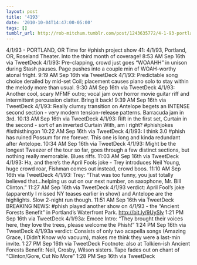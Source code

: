 ```yaml
---
layout: post
title: '4193'
date: '2010-10-04T14:47:00-05:00'
tags: []
tumblr_url: http://rob-mitchum.tumblr.com/post/1243635772/4-1-93-portland-or-time-for-phish-project-show
---
```


4/1/93 - PORTLAND, OR
Time for #phish project show 41: 4/1/93, Portland, OR, Roseland Theater. Into the third month of coverage! 8:53 AM Sep 16th via TweetDeck
4/1/93: Pre-clapping, crowd just goes “WOAAHH” in unison during Stash pauses. Page pushes into a couple min of WOAH-worthy atonal fright. 9:19 AM Sep 16th via TweetDeck
4/1/93: Predictable song choice derailed by mid-set Coil; placement causes piano solo to stay within the melody more than usual. 9:30 AM Sep 16th via TweetDeck
4/1/93: Another cool, scary MFMF outro; vocal jam over horror movie guitar riff and intermittent percussion clatter. Bring it back! 9:39 AM Sep 16th via TweetDeck
4/1/93: Really clumsy transition on Antelope begets an INTENSE second section - very modern tension-release patterns. Barracuda jam in 3rd. 10:13 AM Sep 16th via TweetDeck
4/1/93: Rift in the first set, Curtain in the second - sort of an inverted Curtain With, am i right? #phishjokes #isthisthingon 10:22 AM Sep 16th via TweetDeck
  4/1/93: I think 3.0 #phish has ruined Possum for me forever. This one is long and kinda redundant after Antelope. 10:34 AM Sep 16th via TweetDeck
4/1/93: Might be the longest Tweezer of the tour so far, goes through a few distinct sections, but nothing really memorable. Blues riffs. 11:03 AM Sep 16th via TweetDeck
  4/1/93: Ha, and there’s the April Fools joke - Trey introduces Neil Young, huge crowd roar, Fishman comes out instead, crowd boos. 11:10 AM Sep 16th via TweetDeck
  4/1/93: Trey: “That was too funny, you just totally believed that…helping us out on our next number, on saxophone, Mr. Bill Clinton.” 11:27 AM Sep 16th via TweetDeck
  4/1/93 verdict: April Fool’s joke (apparently I missed NY teases earlier in show) and Antelope are the highlights. Slow 2-night run though. 11:51 AM Sep 16th via TweetDeck
  BREAKING NEWS: #phish played another show on 4/1/93 - the “Ancient Forests Benefit” in Portland’s Waterfront Park. http://bit.ly/9UySlv 1:21 PM Sep 16th via TweetDeck
4/1/93a: Emcee Intro: “They brought their voices here, they love the trees, please welcome the Phish!” 1:24 PM Sep 16th via TweetDeck
4/1/93a verdict: Consists of only two acapella songs (Amazing Grace, I Didn’t Know w/o vacuum), makes me think they were a last-min invite. 1:27 PM Sep 16th via TweetDeck
Footnote: also at Tolkien-ish Ancient Forests Benefit: Neil, Crosby, Wilson sisters. Tape fades out on chant of “Clinton/Gore, Cut No More” 1:28 PM Sep 16th via TweetDeck
